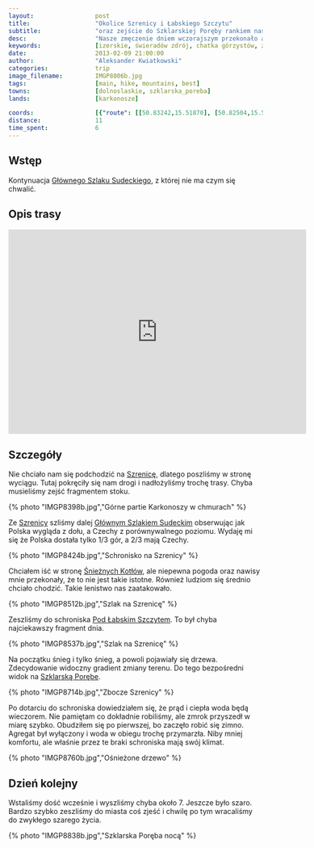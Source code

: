 ```yaml
---
layout:                 post
title:                  "Okolice Szrenicy i Łabskiego Szczytu"
subtitle:               "oraz zejście do Szklarskiej Poręby rankiem następnego dnia"
desc:                   "Nasze zmęczenie dniem wczorajszym przekonało abyśmy wjechali wyciągiem na Szrenicę. Dalsza trasa była bezproblemowa. Pokręciliśmy się po grani Karkonoszy i następnie dość wcześnie dotarliśmy do schroniska pod Łabskim Szczytem."
keywords:               [izerskie, świeradów zdrój, chatka górzystów, zima, jakuszyce, śnieg, zaspy]
date:                   2013-02-09 21:00:00
author:                 "Aleksander Kwiatkowski"
categories:             trip
image_filename:         IMGP8806b.jpg
tags:                   [main, hike, mountains, best]
towns:                  [dolnoslaskie, szklarska_poreba]
lands:                  [karkonosze]

coords:                 [{"route": [[50.83242,15.51870], [50.82504,15.50712], [50.81870,15.51763], [50.79500,15.51463], [50.78746,15.51342], [50.77926,15.53531], [50.78805,15.53686], [50.79174,15.52587], [50.81040,15.53145], [50.81683,15.52621], [50.82334,15.52729]], "type": "hike"}]
distance:               11
time_spent:             6
---
```


[wiki-gss]:                     https://pl.wikipedia.org/wiki/G%C5%82%C3%B3wny_Szlak_Sudecki
[wiki-szrenica]:                https://pl.wikipedia.org/wiki/Szrenica
[wiki-kotly]:                   https://pl.wikipedia.org/wiki/%C5%9Anie%C5%BCne_Kot%C5%82y
[wiki-pod-labskim]:             https://pl.wikipedia.org/wiki/Schronisko_PTTK_%E2%80%9EPod_%C5%81abskim_Szczytem%E2%80%9D
[wiki-szklarska]:               https://pl.wikipedia.org/wiki/Szklarska_Por%C4%99ba

Wstęp
-----

Kontynuacja [Głównego Szlaku Sudeckiego][wiki-gss], z której nie ma czym się chwalić.

Opis trasy
----------

<iframe height='405' width='590' frameborder='0' allowtransparency='true' scrolling='no' src='https://www.strava.com/activities/333310185/embed/67bd1cb59abbfc530bf8bc877d2c4ca46388e1aa'></iframe>

Szczegóły
---------

Nie chciało nam się podchodzić na [Szrenicę][wiki-szrenica], dlatego poszliśmy w stronę wyciągu. Tutaj pokręciły się nam
drogi i nadłożyliśmy trochę trasy. Chyba musieliśmy zejść fragmentem stoku.

{% photo "IMGP8398b.jpg","Górne partie Karkonoszy w chmurach" %}

Ze [Szrenicy][wiki-szrenica] szliśmy dalej [Głównym Szlakiem Sudeckim][wiki-gss] obserwując jak Polska
wygląda z dołu, a Czechy z porównywalnego poziomu. Wydaję mi się że Polska dostała tylko 1/3 gór, a 2/3
mają Czechy.

{% photo "IMGP8424b.jpg","Schronisko na Szrenicy" %}

Chciałem iść w stronę [Śnieżnych Kotłów][wiki-kotly], ale niepewna pogoda oraz nawisy
mnie przekonały, że to nie jest takie istotne. Również ludziom się średnio chciało chodzić. Takie
lenistwo nas zaatakowało.

{% photo "IMGP8512b.jpg","Szlak na Szrenicę" %}

Zeszliśmy do schroniska [Pod Łabskim Szczytem][wiki-pod-labskim]. To był chyba najciekawszy fragment
dnia.

{% photo "IMGP8537b.jpg","Szlak na Szrenicę" %}

Na początku śnieg i tylko śnieg, a powoli pojawiały się drzewa. Zdecydowanie widoczny gradient
zmiany terenu. Do tego bezpośredni widok na [Szklarską Porębe][wiki-szklarska].

{% photo "IMGP8714b.jpg","Zbocze Szrenicy" %}

Po dotarciu do schroniska dowiedziałem się, że prąd i ciepła woda będą wieczorem.
Nie pamiętam co dokładnie robiliśmy, ale zmrok przyszedł w miarę szybko. Obudziłem się po pierwszej, bo zaczęło
robić się zimno. Agregat był wyłączony i woda w obiegu trochę przymarzła. Niby mniej komfortu,
ale właśnie przez te braki schroniska mają swój klimat.

{% photo "IMGP8760b.jpg","Ośnieżone drzewo" %}

Dzień kolejny
-------------

Wstaliśmy dość wcześnie i wyszliśmy chyba około 7. Jeszcze było szaro. Bardzo szybko zeszliśmy do miasta
coś zjeść i chwilę po tym wracaliśmy do zwykłego szarego życia.

{% photo "IMGP8838b.jpg","Szklarska Poręba nocą" %}
